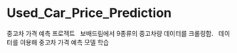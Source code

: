 # Used_Car_Price_Prediction
중고차 가격 예측 프로젝트
&nbsp;
보배드림에서 9종류의 중고차량 데이터를 크롤링함.
&nbsp;
데이터를 이용해 중고차 가격 예측 모델 학습
